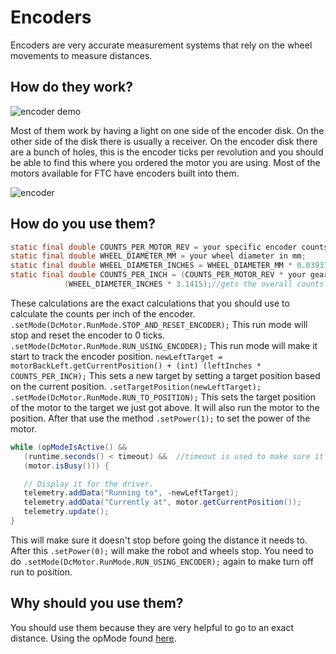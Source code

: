 # Encoders

Encoders are very accurate measurement systems that rely on the wheel movements to measure distances.

## How do they work? <a href="#ework" id="ework"></a>

![encoder demo](https://user-images.githubusercontent.com/101433010/204153129-1034463b-cef9-4044-8814-035f8cbce675.png)

Most of them work by having a light on one side of the encoder disk. On the other side of the disk there is usually a receiver. On the encoder disk there are a bunch of holes, this is the encoder ticks per revolution and you should be able to find this where you ordered the motor you are using. Most of the motors available for FTC have encoders built into them.

![encoder](https://user-images.githubusercontent.com/101433010/204154390-d6a49351-b7ba-4319-a151-6f3f3db761b1.gif)

## How do you use them? <a href="#euse" id="euse"></a>

```java
static final double COUNTS_PER_MOTOR_REV = your specific encoder counts per revolution;
static final double WHEEL_DIAMETER_MM = your wheel diameter in mm;
static final double WHEEL_DIAMETER_INCHES = WHEEL_DIAMETER_MM * 0.0393701;     // For figuring circumference
static final double COUNTS_PER_INCH = (COUNTS_PER_MOTOR_REV * your gear ratio) /
            (WHEEL_DIAMETER_INCHES * 3.1415);//gets the overall counts per inch to help with encoders
```

These calculations are the exact calculations that you should use to calculate the counts per inch of the encoder. `.setMode(DcMotor.RunMode.STOP_AND_RESET_ENCODER);` This run mode will stop and reset the encoder to 0 ticks. `.setMode(DcMotor.RunMode.RUN_USING_ENCODER);` This run mode will make it start to track the encoder position. `newLeftTarget = motorBackLeft.getCurrentPosition() + (int) (leftInches * COUNTS_PER_INCH);` This sets a new target by setting a target position based on the current position. `.setTargetPosition(newLeftTarget);` `.setMode(DcMotor.RunMode.RUN_TO_POSITION);` This sets the target position of the motor to the target we just got above. It will also run the motor to the position. After that use the method `.setPower(1);` to set the power of the motor.

```java
while (opModeIsActive() &&
   (runtime.seconds() < timeout) &&  //timeout is used to make sure it doesn't run for too long 
   (motor.isBusy())) {

   // Display it for the driver.
   telemetry.addData("Running to", -newLeftTarget);
   telemetry.addData("Currently at", motor.getCurrentPosition());
   telemetry.update();
}
```

This will make sure it doesn't stop before going the distance it needs to. After this `.setPower(0);` will make the robot and wheels stop. You need to do `.setMode(DcMotor.RunMode.RUN_USING_ENCODER);` again to make turn off run to position.

## Why should you use them? <a href="#eyuse" id="eyuse"></a>

You should use them because they are very helpful to go to an exact distance. Using the opMode found [here](../examples/RobotAutoDriveByEncoder\_Linear.txt).
